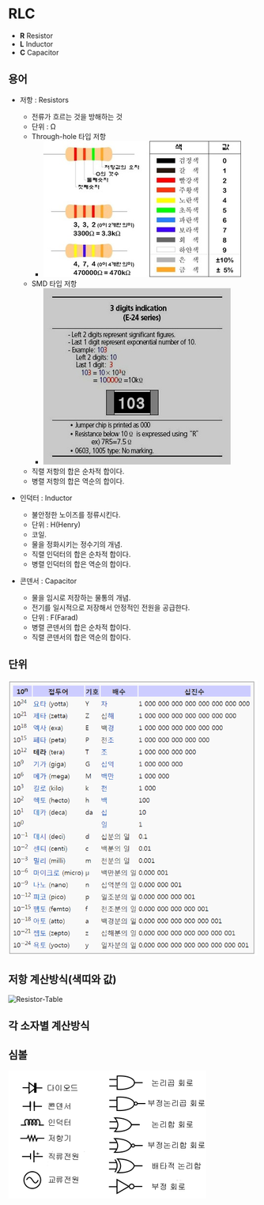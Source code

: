 # RLC
  - **R** Resistor
  - **L** Inductor
  - **C** Capacitor

## 용어
- 저항 : Resistors
  - 전류가 흐르는 것을 방해하는 것
  - 단위 : Ω
  - Through-hole 타입 저항
    - ![Thorugh Hole](imgs\throughholeresistor.jpg)
  - SMD 타입 저항
    - ![SMD Resistor](imgs\smd-resistor.jpg)
  - 직렬 저항의 합은 순차적 합이다.
  - 병렬 저항의 합은 역순의 합이다.

- 인덕터 : Inductor
  - 불안정한 노이즈를 정류시킨다.
  - 단위 : H(Henry)
  - 코일.
  - 물을 정화시키는 정수기의 개념.
  - 직렬 인덕터의 합은 순차적 합이다.
  - 병렬 인덕터의 합은 역순의 합이다.


- 콘덴서 : Capacitor
  - 물을 임시로 저장하는 물통의 개념.
  - 전기를 일시적으로 저장해서 안정적인 전원을 공급한다.
  - 단위 : F(Farad)
  - 병렬 콘덴서의 합은 순차적 합이다.
  - 직렬 콘덴서의 합은 역순의 합이다.

## 단위
![Unit](imgs\unit.PNG)

## 저항 계산방식(색띠와 값)
![Resistor-Table](imgs\resistor_table.jpg)

## 각 소자별 계산방식


## 심볼
![Symbols](imgs\device-symbols.png)
